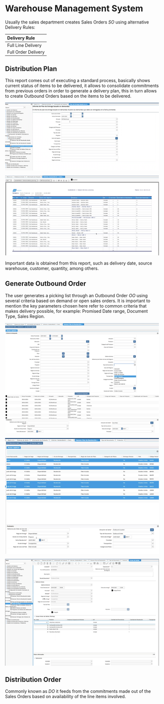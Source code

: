 # Warehouse Management System

Usually the sales department creates Sales Orders _SO_ using alternative Delivery Rules:

| Delivery Rule |
| :--- |
| Full Line Delivery |
| Full Order Delivery |

## Distribution Plan

This report comes out of executing a standard process, basically shows current status of items to be delivered, it allows to consolidate commitments from previous orders in order to generate a delivery plan, this in turn allows to create Outbound Orders based on the items to be delivered.

![Input Parameters for Delivery Plan Report](../.gitbook/assets/image%20%284%29.png)

![Delivery Plan Report](../.gitbook/assets/image%20%285%29.png)

Important data is obtained from this report, such as delivery date, source warehouse, customer, quantity, among others.

## Generate Outbound Order

The user generates a picking list through an Outbound Order _OO_ using several criteria based on demand or open sales orders. It is important to mention the key parameters chosen here refer to common criteria that makes delivery possible, for example: Promised Date range, Document Type, Sales Region.

![Generate Outbound Order Selection Criteria](../.gitbook/assets/image%20%286%29.png)

![Record Selection Preview from Order Lines](../.gitbook/assets/image%20%283%29.png)

![Generated Outbound Order Example](../.gitbook/assets/image%20%2816%29.png)

## Distribution Order

Commonly known as _DO_ it feeds from the commitments made out of the Sales Orders based on availability of the line items involved.




